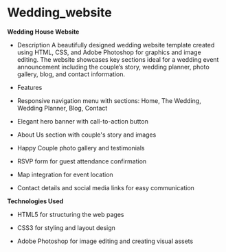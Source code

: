 # Wedding_website
__Wedding House Website__
- Description
A beautifully designed wedding website template created using HTML, CSS, and Adobe Photoshop for graphics and image editing. The website showcases key sections ideal for a wedding event announcement including the couple’s story, wedding planner, photo gallery, blog, and contact information.

- Features
- Responsive navigation menu with sections: Home, The Wedding, Wedding Planner, Blog, Contact

- Elegant hero banner with call-to-action button

- About Us section with couple's story and images

- Happy Couple photo gallery and testimonials

- RSVP form for guest attendance confirmation

- Map integration for event location

- Contact details and social media links for easy communication

__Technologies Used__
- HTML5 for structuring the web pages

- CSS3 for styling and layout design

- Adobe Photoshop for image editing and creating visual assets
